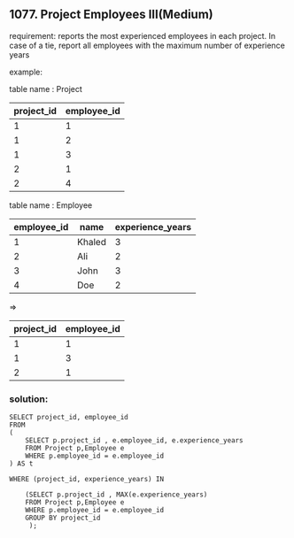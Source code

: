 ## 1077. Project Employees III(Medium)

requirement: 
reports the most experienced employees in each project. In case of a tie, report all employees with the maximum number of experience years

example:

table name : Project

| project_id  | employee_id |
|-------------|-------------|
| 1           | 1           |
| 1           | 2           |
| 1           | 3           |
| 2           | 1           |
| 2           | 4           |

table name : Employee

| employee_id | name   | experience_years |
|-------------|--------|------------------|
| 1           | Khaled | 3                |
| 2           | Ali    | 2                |
| 3           | John   | 3                |
| 4           | Doe    | 2                |

=>

| project_id  | employee_id   |
|-------------|---------------|
| 1           | 1             |
| 1           | 3             |
| 2           | 1             |



### solution:

```
SELECT project_id, employee_id
FROM 
(
    SELECT p.project_id , e.employee_id, e.experience_years
    FROM Project p,Employee e
    WHERE p.employee_id = e.employee_id
) AS t

WHERE (project_id, experience_years) IN

    (SELECT p.project_id , MAX(e.experience_years)
    FROM Project p,Employee e
    WHERE p.employee_id = e.employee_id
    GROUP BY project_id
     );
```



